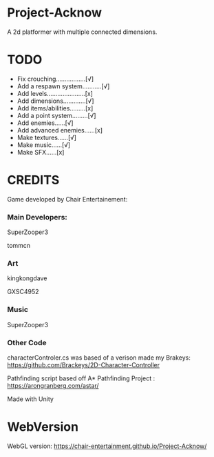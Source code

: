 # Project-Acknow

A 2d platformer with multiple connected dimensions.

# TODO
- Fix crouching.................[√]
- Add a respawn system...….....[√]
- Add levels......................[x]
- Add dimensions.............[√]
- Add items/abilities.........[x]
- Add a point system.........[√]
- Add enemies......[√]
- Add advanced enemies......[x]
- Make textures......[√]
- Make music......[√]
- Make SFX......[x]

# CREDITS

Game developed by Chair Entertainement:

### Main Developers: 

SuperZooper3

tommcn

### Art

kingkongdave

GXSC4952

### Music

SuperZooper3

### Other Code

characterControler.cs was based of a verison made my Brakeys: https://github.com/Brackeys/2D-Character-Controller

Pathfinding script based off A* Pathfinding Project : https://arongranberg.com/astar/

Made  with Unity

# WebVersion

WebGL version: https://chair-entertainment.github.io/Project-Acknow/
